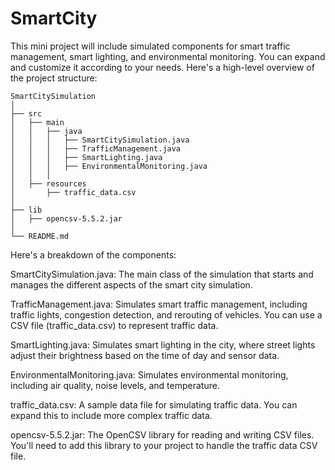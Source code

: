 # SmartCity
This mini project will include simulated components for smart traffic management, smart lighting, and environmental monitoring. You can expand and customize it according to your needs.
Here's a high-level overview of the project structure:
```
SmartCitySimulation
│
├── src
│   ├── main
│   │   ├── java
│   │   │   ├── SmartCitySimulation.java
│   │   │   ├── TrafficManagement.java
│   │   │   ├── SmartLighting.java
│   │   │   ├── EnvironmentalMonitoring.java
│   │   │
│   ├── resources
│       ├── traffic_data.csv
│
├── lib
│   ├── opencsv-5.5.2.jar
│
└── README.md
```

Here's a breakdown of the components:

SmartCitySimulation.java: The main class of the simulation that starts and manages the different aspects of the smart city simulation.

TrafficManagement.java: Simulates smart traffic management, including traffic lights, congestion detection, and rerouting of vehicles. You can use a CSV file (traffic_data.csv) to represent traffic data.

SmartLighting.java: Simulates smart lighting in the city, where street lights adjust their brightness based on the time of day and sensor data.

EnvironmentalMonitoring.java: Simulates environmental monitoring, including air quality, noise levels, and temperature.

traffic_data.csv: A sample data file for simulating traffic data. You can expand this to include more complex traffic data.

opencsv-5.5.2.jar: The OpenCSV library for reading and writing CSV files. You'll need to add this library to your project to handle the traffic data CSV file.
